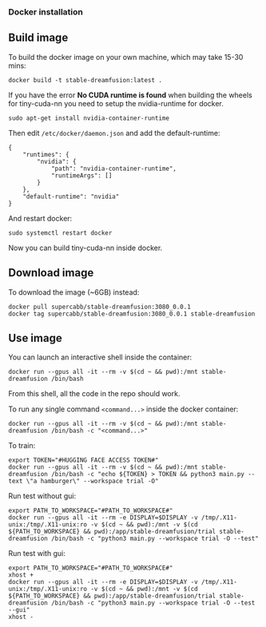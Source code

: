 ### Docker installation

## Build image
To build the docker image on your own machine, which may take 15-30 mins:
```
docker build -t stable-dreamfusion:latest .
```

If you have the error **No CUDA runtime is found** when building the wheels for tiny-cuda-nn you need to setup the nvidia-runtime for docker.
```
sudo apt-get install nvidia-container-runtime
```
Then edit `/etc/docker/daemon.json` and add the default-runtime:
```
{
    "runtimes": {
        "nvidia": {
            "path": "nvidia-container-runtime",
            "runtimeArgs": []
        }
    },
    "default-runtime": "nvidia"
}
```
And restart docker:
```
sudo systemctl restart docker
```
Now you can build tiny-cuda-nn inside docker.

## Download image
To download the image (~6GB) instead:
```
docker pull supercabb/stable-dreamfusion:3080_0.0.1
docker tag supercabb/stable-dreamfusion:3080_0.0.1 stable-dreamfusion
```

## Use image

You can launch an interactive shell inside the container:

```
docker run --gpus all -it --rm -v $(cd ~ && pwd):/mnt stable-dreamfusion /bin/bash
```
From this shell, all the code in the repo should work.

To run any single command `<command...>` inside the docker container:
```
docker run --gpus all -it --rm -v $(cd ~ && pwd):/mnt stable-dreamfusion /bin/bash -c "<command...>"
```
To train:
```
export TOKEN="#HUGGING FACE ACCESS TOKEN#"
docker run --gpus all -it --rm -v $(cd ~ && pwd):/mnt stable-dreamfusion /bin/bash -c "echo ${TOKEN} > TOKEN && python3 main.py --text \"a hamburger\" --workspace trial -O"

```
Run test without gui:
```
export PATH_TO_WORKSPACE="#PATH_TO_WORKSPACE#"
docker run --gpus all -it --rm -e DISPLAY=$DISPLAY -v /tmp/.X11-unix:/tmp/.X11-unix:ro -v $(cd ~ && pwd):/mnt -v $(cd ${PATH_TO_WORKSPACE} && pwd):/app/stable-dreamfusion/trial stable-dreamfusion /bin/bash -c "python3 main.py --workspace trial -O --test"
```
Run test with gui:
```
export PATH_TO_WORKSPACE="#PATH_TO_WORKSPACE#"
xhost +
docker run --gpus all -it --rm -e DISPLAY=$DISPLAY -v /tmp/.X11-unix:/tmp/.X11-unix:ro -v $(cd ~ && pwd):/mnt -v $(cd ${PATH_TO_WORKSPACE} && pwd):/app/stable-dreamfusion/trial stable-dreamfusion /bin/bash -c "python3 main.py --workspace trial -O --test --gui"
xhost -
```







